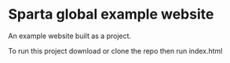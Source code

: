 # Sparta global example website
An example website built as a project.

To run this project download or clone the repo then run index.html
